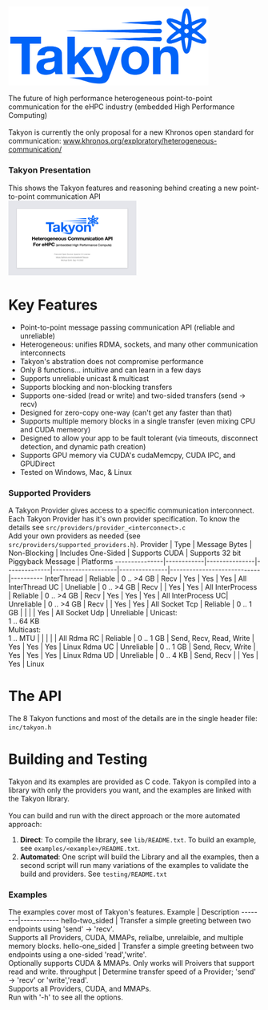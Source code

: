 <img src="docs/Takyon_Logo.png" alt="Logo" style="width:400px;"/>

The future of high performance heterogeneous point-to-point communication for the eHPC industry (embedded High Performance Computing)<br><br>
Takyon is currently the only proposal for a new Khronos open standard for communication: www.khronos.org/exploratory/heterogeneous-communication/<br>

### Takyon Presentation
This shows the Takyon features and reasoning behind creating a new point-to-point communication API<br>
<a href="Takyon_Introduction.pdf">
  <img src="docs/presentation_icon.png" alt="Takyon Introduction" width="256" height="149">
</a>
<br>

# Key Features
- Point-to-point message passing communication API (reliable and unreliable)
- Heterogeneous: unifies RDMA, sockets, and many other communication interconnects
- Takyon's abstration does not compromise performance
- Only 8 functions... intuitive and can learn in a few days
- Supports unreliable unicast & multicast
- Supports blocking and non-blocking transfers
- Supports one-sided (read or write) and two-sided transfers (send -> recv)
- Designed for zero-copy one-way (can't get any faster than that)
- Supports multiple memory blocks in a single transfer (even mixing CPU and CUDA memeory)
- Designed to allow your app to be fault tolerant (via timeouts, disconnect detection, and dynamic path creation)
- Supports GPU memory via CUDA's cudaMemcpy, CUDA IPC, and GPUDirect
- Tested on Windows, Mac, & Linux

### Supported Providers
A Takyon Provider gives access to a specific communication interconnect.<br>
Each Takyon Provider has it's own provider specification. To know the details see ```src/providers/provider_<interconnect>.c```<br>
Add your own providers as needed (see ```src/providers/supported_providers.h```).
Provider       | Type       | Message Bytes | Non-Blocking | Includes One-Sided | Supports CUDA | Supports 32 bit Piggyback Message | Platforms
---------------|------------|---------------|--------------|--------------------|---------------|----------------------------|----------
InterThread    | Reliable   | 0 .. >4 GB    | Recv         | Yes                | Yes           | Yes                        | All
InterThread UC | Uneliable  | 0 .. >4 GB    | Recv         |                    | Yes           | Yes                        | All
InterProcess   | Reliable   | 0 .. >4 GB    | Recv         | Yes                | Yes           | Yes                        | All
InterProcess UC| Unreliable | 0 .. >4 GB    | Recv         |                    | Yes           | Yes                        | All
Socket Tcp     | Reliable   | 0 .. 1 GB     |              |                    |               | Yes                        | All
Socket Udp     | Unreliable | Unicast:<br>1 .. 64 KB<br>Multicast:<br>1 .. MTU  |     |   |     |                            | All
Rdma RC        | Reliable   | 0 .. 1 GB     | Send, Recv, Read, Write  | Yes    | Yes           | Yes                        | Linux
Rdma UC        | Unreliable | 0 .. 1 GB     | Send, Recv, Write        | Yes    | Yes           | Yes                        | Linux
Rdma UD        | Unreliable | 0 .. 4 KB     | Send, Recv               |        | Yes           | Yes                        | Linux

# The API
The 8 Takyon functions and most of the details are in the single header file: ```inc/takyon.h```<br>

# Building and Testing
Takyon and its examples are provided as C code. Takyon is compiled into a library with only the providers you want, and the examples are linked with the Takyon library.<br>
<br>
You can build and run with the direct approach or the more automated approach:
1. **Direct**: To compile the library, see ```lib/README.txt```. To build an example, see ```examples/<example>/README.txt```.
2. **Automated**: One script will build the Library and all the examples, then a second script will run many variations of the examples to validate the build and providers. See ```testing/README.txt```

### Examples
The examples cover most of Takyon's features.
Example | Description
--------|------------
hello-two_sided | Transfer a simple greeting between two endpoints using 'send' -> 'recv'.<br>Supports all Providers, CUDA, MMAPs, relialbe, unrelaible, and multiple memory blocks.
hello-one_sided | Transfer a simple greeting between two endpoints using a one-sided 'read','write'.<br>Optionally supports CUDA & MMAPs. Only works will Proivers that support read and write.
throughput | Determine transfer speed of a Provider; 'send' -> 'recv' or 'write','read'.<br>Supports all Providers, CUDA, and MMAPs.<br>Run with '-h' to see all the options.
